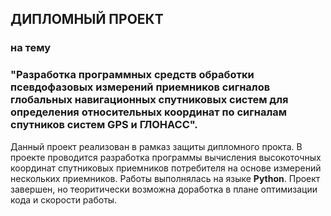 ## ДИПЛОМНЫЙ ПРОЕКТ
### на тему
### "Разработка программных средств обработки псевдофазовых измерений приемников сигналов глобальных навигационных спутниковых систем для определения относительных координат по сигналам спутников систем GPS и ГЛОНАСС".
Данный проект реализован в рамказ защиты дипломного прокта. В проекте проводится разработка программы вычисления высокоточных координат спутниковых приемников потребителя на основе измерений нескольких приемников.
Работы выполнялась на языке **Python**.
Проект завершен, но теоритически возможна доработка в плане оптимизации кода и скорости работы.
